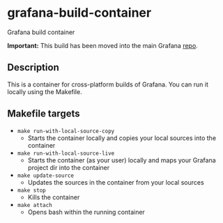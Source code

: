 # grafana-build-container
Grafana build container

**Important:** This build has been moved into the main Grafana [repo](https://github.com/grafana/grafana/tree/master/scripts/build/ci-build).

## Description

This is a container for cross-platform builds of Grafana. You can run it locally using the Makefile.

## Makefile targets

* `make run-with-local-source-copy`
  - Starts the container locally and copies your local sources into the container
* `make run-with-local-source-live`
  - Starts the container (as your user) locally and maps your Grafana project dir into the container
* `make update-source`
  - Updates the sources in the container from your local sources
* `make stop`
  - Kills the container
* `make attach`
  - Opens bash within the running container

